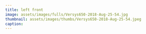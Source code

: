 ```yaml
---
title: left front
image: assets/images/fulls/Versys650-2018-Aug-25-54.jpg
thumbnail: assets/images/thumbs/Versys650-2018-Aug-25-54.jpeg
caption: 
---
```

